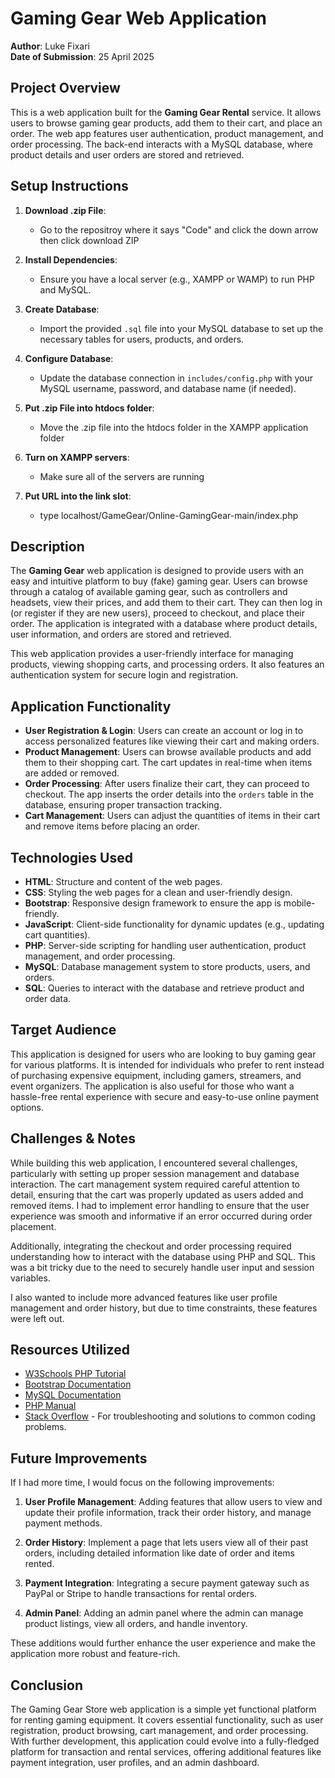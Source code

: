 # Gaming Gear Web Application

**Author**: Luke Fixari  
**Date of Submission**: 25 April 2025  

## Project Overview

This is a web application built for the **Gaming Gear Rental** service. It allows users to browse gaming gear products, add them to their cart, and place an order. The web app features user authentication, product management, and order processing. The back-end interacts with a MySQL database, where product details and user orders are stored and retrieved.

## Setup Instructions

1. **Download .zip File**:
     - Go to the repositroy where it says "Code" and click the down arrow then click download ZIP
     
2. **Install Dependencies**:
   - Ensure you have a local server (e.g., XAMPP or WAMP) to run PHP and MySQL.
   
3. **Create Database**:
   - Import the provided `.sql` file into your MySQL database to set up the necessary tables for users, products, and orders.
   
4. **Configure Database**:
   - Update the database connection in `includes/config.php` with your MySQL username, password, and database name (if needed).
   
5. **Put .zip File into htdocs folder**:
   - Move the .zip file into the htdocs folder in the XAMPP application folder

6. **Turn on XAMPP servers**:
    - Make sure all of the servers are running

7. **Put URL into the link slot**:
    - type localhost/GameGear/Online-GamingGear-main/index.php



## Description

The **Gaming Gear** web application is designed to provide users with an easy and intuitive platform to buy (fake) gaming gear. Users can browse through a catalog of available gaming gear, such as controllers and headsets, view their prices, and add them to their cart. They can then log in (or register if they are new users), proceed to checkout, and place their order. The application is integrated with a database where product details, user information, and orders are stored and retrieved.

This web application provides a user-friendly interface for managing products, viewing shopping carts, and processing orders. It also features an authentication system for secure login and registration.

## Application Functionality

- **User Registration & Login**: Users can create an account or log in to access personalized features like viewing their cart and making orders.
- **Product Management**: Users can browse available products and add them to their shopping cart. The cart updates in real-time when items are added or removed.
- **Order Processing**: After users finalize their cart, they can proceed to checkout. The app inserts the order details into the `orders` table in the database, ensuring proper transaction tracking.
- **Cart Management**: Users can adjust the quantities of items in their cart and remove items before placing an order.

## Technologies Used

- **HTML**: Structure and content of the web pages.
- **CSS**: Styling the web pages for a clean and user-friendly design.
- **Bootstrap**: Responsive design framework to ensure the app is mobile-friendly.
- **JavaScript**: Client-side functionality for dynamic updates (e.g., updating cart quantities).
- **PHP**: Server-side scripting for handling user authentication, product management, and order processing.
- **MySQL**: Database management system to store products, users, and orders.
- **SQL**: Queries to interact with the database and retrieve product and order data.
  
## Target Audience

This application is designed for users who are looking to buy gaming gear for various platforms. It is intended for individuals who prefer to rent instead of purchasing expensive equipment, including gamers, streamers, and event organizers. The application is also useful for those who want a hassle-free rental experience with secure and easy-to-use online payment options.

## Challenges & Notes

While building this web application, I encountered several challenges, particularly with setting up proper session management and database interaction. The cart management system required careful attention to detail, ensuring that the cart was properly updated as users added and removed items. I had to implement error handling to ensure that the user experience was smooth and informative if an error occurred during order placement.

Additionally, integrating the checkout and order processing required understanding how to interact with the database using PHP and SQL. This was a bit tricky due to the need to securely handle user input and session variables.

I also wanted to include more advanced features like user profile management and order history, but due to time constraints, these features were left out.

## Resources Utilized

- [W3Schools PHP Tutorial](https://www.w3schools.com/php/)
- [Bootstrap Documentation](https://getbootstrap.com/docs/)
- [MySQL Documentation](https://dev.mysql.com/doc/)
- [PHP Manual](https://www.php.net/manual/en/)
- [Stack Overflow](https://stackoverflow.com/) - For troubleshooting and solutions to common coding problems.

## Future Improvements

If I had more time, I would focus on the following improvements:

1. **User Profile Management**: Adding features that allow users to view and update their profile information, track their order history, and manage payment methods.
   
2. **Order History**: Implement a page that lets users view all of their past orders, including detailed information like date of order and items rented.
   
3. **Payment Integration**: Integrating a secure payment gateway such as PayPal or Stripe to handle transactions for rental orders.
   
4. **Admin Panel**: Adding an admin panel where the admin can manage product listings, view all orders, and handle inventory.

These additions would further enhance the user experience and make the application more robust and feature-rich.

## Conclusion

The Gaming Gear Store web application is a simple yet functional platform for renting gaming equipment. It covers essential functionality, such as user registration, product browsing, cart management, and order processing. With further development, this application could evolve into a fully-fledged platform for transaction and rental services, offering additional features like payment integration, user profiles, and an admin dashboard.
